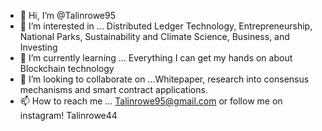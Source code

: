 - 👋 Hi, I’m @Talinrowe95
- 👀 I’m interested in ... Distributed Ledger Technology, Entrepreneurship, National Parks, Sustainability and Climate Science, Business, and Investing
- 🌱 I’m currently learning ... Everything I can get my hands on about Blockchain technology
- 💞️ I’m looking to collaborate on ...Whitepaper, research into consensus mechanisms and smart contract applications. 
- 📫 How to reach me ... Talinrowe95@gmail.com or follow me on instagram! Talinrowe44 

<!---
Talinrowe95/Talinrowe95 is a ✨ special ✨ repository because its `README.md` (this file) appears on your GitHub profile.
You can click the Preview link to take a look at your changes.
--->
